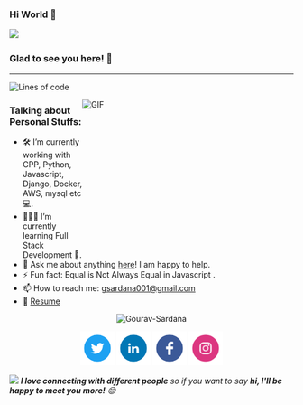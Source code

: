 ### Hi World 👋  
<img src="https://user-images.githubusercontent.com/31731827/88534938-b1e30000-d026-11ea-81f8-cc597f0e2a89.gif" width="100">


<!--
**GouravSardana/GouravSardana** is a ✨ _special_ ✨ repository because its `README.md` (this file) appears on your GitHub profile.

Here are some ideas to get you started:

- 🔭 I’m currently working on ...
- 🌱 I’m currently learning ...
- 👯 I’m looking to collaborate on ...
- 🤔 I’m looking for help with ...
- 💬 Ask me about ...
- 📫 How to reach me: ...
- 😄 Pronouns: ...
- ⚡ Fun fact: ...
-->


### Glad to see you here! 🤩 


---
<!--START_SECTION:waka-->
![Lines of code](https://img.shields.io/badge/From%20Hello%20World%20I've%20written-1266686%20Lines%20of%20code-blue)



<img align="right" height="250" width="375" alt="GIF" src="https://user-images.githubusercontent.com/31731827/88533334-c40f6f00-d023-11ea-8450-66fbc7f2557d.gif" />

### Talking about Personal Stuffs:
- 🛠 I’m currently working with CPP, Python, Javascript, Django, Docker, AWS, mysql etc 💻.
- 👨🏻‍💻 I’m currently learning Full Stack Development 🚀.
- 💬 Ask me about anything [here](https://github.com/GouravSardana/GouravSardana/issues/1)! I am happy to help.
- ⚡ Fun fact: Equal is Not Always Equal in Javascript  .
- 📫 How to reach me: gsardana001@gmail.com
- 📝 [Resume](https://github.com/GouravSardana/GouravSardana/files/4981488/Gourav-Resume.pdf)




<p align="center"><img src="https://github-readme-stats.vercel.app/api?username=GouravSardana&show_icons=true&theme=tokyonight" alt="Gourav-Sardana" /> </p>

<p align="center">
<a href="https://twitter.com/19_saxena"><img src="https://github.com/aritraroy/social-icons/blob/master/twitter-icon.png?raw=true" width="60"></a>
<a href="https://www.linkedin.com/in/shubhank-saxena"><img src="https://github.com/aritraroy/social-icons/blob/master/linkedin-icon.png?raw=true" width="60"></a>
<a href="https://www.facebook.com/gaurav.sardana.756"><img src="https://github.com/aritraroy/social-icons/blob/master/facebook-icon.png?raw=true" width="60"></a>
<a href="https://www.instagram.com/gourav_sardana_/"><img src="https://github.com/aritraroy/social-icons/blob/master/instagram-icon.png?raw=true" width="60"></a>
</p>

<img src="https://media.giphy.com/media/LnQjpWaON8nhr21vNW/giphy.gif" width="60"> <em><b>I love connecting with different people</b> so if you want to say <b>hi, I'll be happy to meet you more!</b> 😊</em>

